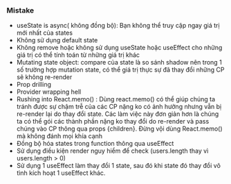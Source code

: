 ### Mistake

- useState is async( không đồng bộ): Bạn không thể truy cập ngay giá trị mới nhất của states
- Không sử dụng default state
- Không remove hoặc không sử dụng useState hoặc useEffect cho những giá trị có thể tính toán từ những giá trị khác
- Mutating state object: compare của state là so sánh shadow nên trong 1 số trường hợp mutation state, có thể giá trị thực sự đã thay đổi những CP sẽ không re-render
- Prop drilling
- Provider wrapping hell
- Rushing into React.memo() : Dùng react.memo() có thể giúp chúng ta tránh được sự chậm trễ của các CP nặng ko có ảnh hưởng nhưng vẫn bị re-render lại do thay đổi state. Các làm việc này đơn giản hơn là chúng ta có thể gói các thành phần nặng ko thay đổi do re-render và pass chúng vào CP thông qua props {children}. Đừng vội dùng React.memo() mà không đánh mọi khía cạnh
- Đồng bộ hóa states trong function thông qua useEffect
- Sử dụng điều kiện render nguy hiểm để check (users.length thay vì users.length > 0)
- Sử dụng 1 useEffect làm thay đổi 1 state, sau đó khi state đó thay đổi vô tình kích hoạt 1 useEffect khác.